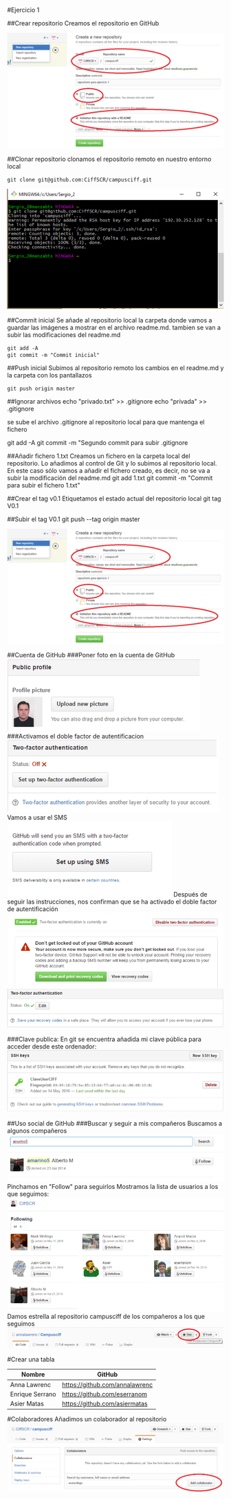 #Ejercicio 1

##Crear repositorio
Creamos el repositorio en GitHub

![](imagenes%20git/creacionRepositorio.png)

##Clonar repositorio
clonamos el repositorio remoto en nuestro entorno local

    git clone git@github.com:CiffSCR/campusciff.git 

![](imagenes%20git/clonacionRepositorio.png)

##Commit inicial
Se añade al repositorio local la carpeta donde vamos a guardar las imágenes a
mostrar en el archivo readme.md. tambien se van a subir las modificaciones del
readme.md

    git add -A
    git commit -m "Commit inicial"

##Push inicial
Subimos al repositorio remoto los cambios en el readme.md y la carpeta con los pantallazos

    git push origin master

##Ignorar archivos
    echo "privado.txt" >> .gitignore
    echo "privada" >> .gitignore

se sube el archivo .gitignore al repositorio local para que mantenga el fichero

   git add -A
   git commit -m "Segundo commit para subir .gitignore
   
##Añadir fichero 1.txt
Creamos un fichero en la carpeta local del repositorio. Lo añadimos al control de Git y lo subimos al repositorio local.  En este caso sólo vamos a añadir el fichero creado, es decir, no se va a subir la modificación del readme.md
  git add 1.txt
  git commit -m "Commit para subir el fichero 1.txt"

##Crear el tag v0.1
Etiquetamos el estado actual del repositorio local
    git tag V0.1

##Subir el tag V0.1
    git push --tag origin master

![](imagenes%20git/creacionRepositorio.png)    

##Cuenta de GitHub
###Poner foto en la cuenta de GitHub
![](imagenes%20git/FotoPerfil.png)
###Activamos el doble factor de autentificacion
![](imagenes%20git/DobleFactorOFF.png)
Vamos a usar el SMS
![](imagenes%20git/UsarSMS.png)
Después de seguir las instrucciones, nos confirman que se ha activado el doble factor de autentificación
![](imagenes%20git/ConfAct.png)
![](imagenes%20git/DobleFactorON.png)

###Clave publica:
En git se encuentra añadida mi clave pública para acceder desde este ordenador:
![](imagenes%20git/PublicKey.png)

##Uso social de GitHub
###Buscar y seguir a mis compañeros
Buscamos a algunos compañeros
![](imagenes%20git/BuscarUser.png)
Pinchamos en "Follow" para seguirlos
Mostramos la lista de usuarios a los que seguimos:
![](imagenes%20git/Followed.png)
Damos estrella al repositorio campusciff de los compañeros a los que seguimos
![](imagenes%20git/Star.png)

#Crear una tabla

| Nombre    | GitHub   |
| --------- |--------- |
| Anna Lawrenc | <https://github.com/annalawrenc> |
| Enrique Serrano | <https://github.com/eserranom> |
| Asier Matas | <https://github.com/asiermatas> |

#Colaboradores
Añadimos un colaborador al repositorio
![](imagenes%20git/AddColaborador.png)
